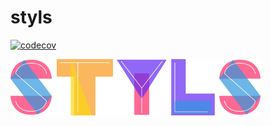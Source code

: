 # styls

[![codecov](https://codecov.io/gh/l-zoy/styls/branch/main/graph/badge.svg?token=DAETCWW98B)](https://codecov.io/gh/l-zoy/styls)

![http-bw](./styls.svg)
